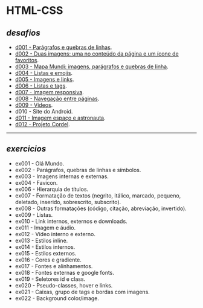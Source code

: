 # **HTML-CSS**

## *desafios*
- [d001 - Parágrafos e quebras de linhas](https://fernandolink.github.io/HTML-CSS/desafios/d001/index.html).
- [d002 - Duas imagens: uma no conteúdo da página e um ícone de favoritos](https://fernandolink.github.io/HTML-CSS/desafios/d002/index.html).
- [d003 - Mapa Mundi: imagens, parágrafos e quebras de linha](https://fernandolink.github.io/HTML-CSS/desafios/d003/index.html).
- [d004 - Listas e emojis](https://fernandolink.github.io/HTML-CSS/desafios/d004/index.html).
- [d005 - Imagens e links](https://fernandolink.github.io/HTML-CSS/desafios/d005/index.html).
- [d006 - Listas e tags](https://fernandolink.github.io/HTML-CSS/desafios/d006/index.html).
- [d007 - Imagem responsiva](https://fernandolink.github.io/HTML-CSS/desafios/d007/index.html).
- [d008 - Navegação entre páginas](https://fernandolink.github.io/HTML-CSS/desafios/d008/index.html).
- [d009 - Vídeos](https://fernandolink.github.io/HTML-CSS/desafios/d009/index.html).
- d010 - Site do Android.
- [d011 - Imagem espaço e astronauta](https://fernandolink.github.io/HTML-CSS/desafios/d012/index.html).
- [d012 - Projeto Cordel](https://fernandolink.github.io/HTML-CSS/desafios/d012/index.html).
  
***

## *exercicios*
- ex001 - Olá Mundo.
- ex002 - Parágrafos, quebras de linhas e símbolos.
- ex003 - Imagens internas e externas.
- ex004 - Favicon.
- ex006 - Hierarquia de títulos.
- ex007 - Formatação de textos (negrito, itálico, marcado, pequeno, deletado, inserido, sobrescrito, subscrito).
- ex008 - Outras formatações (código, citação, abreviação, invertido).
- ex009 - Listas.
- ex010 - Link internos, externos e downloads.
- ex011 - Imagem e áudio.
- ex012 - Vídeo interno e externo.
- ex013 - Estilos inline.
- ex014 - Estilos internos.
- ex015 - Estilos externos.
- ex016 - Cores e gradiente.
- ex017 - Fontes e alinhamentos.
- ex018 - Fontes externas e google fonts.
- ex019 - Seletores id e class.
- ex020 - Pseudo-classes, hover e links.
- ex021 - Caixas, grupo de tags e bordas com imagens.  
- ex022 - Background color/image. 
